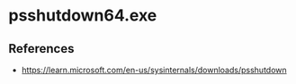 # psshutdown64.exe

## References
* https://learn.microsoft.com/en-us/sysinternals/downloads/psshutdown
